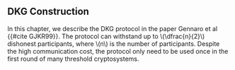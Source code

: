 ## DKG Construction 
In this chapter, we describe the DKG protocol in the paper Gennaro et al {{#cite GJKR99}}. The protocol can withstand up to \\(\dfrac{n}{2}\\) dishonest participants, where \\(n\\) is the number of participants. Despite the high communication cost, the protocol only need to be used once in the first round of many threshold cryptosystems.

